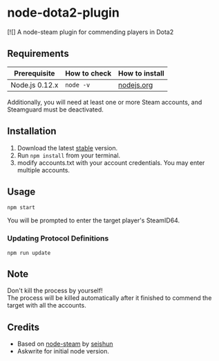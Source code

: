 # node-dota2-plugin
[![]
A node-steam plugin for commending players in Dota2<br>


## Requirements

| Prerequisite    | How to check | How to install
| --------------- | ------------ | ------------- |
| Node.js 0.12.x  | `node -v`    | [nodejs.org](http://nodejs.org/) |

Additionally, you will need at least one or more Steam accounts, and Steamguard must be deactivated.

## Installation

1. Download the latest [stable](https://github.com/Wizzardy/dota2/) version.
2. Run `npm install` from your terminal.
3.  modify accounts.txt with your account credentials. You may enter multiple accounts.

## Usage

```
npm start
```

You will be prompted to enter the target player's SteamID64.


### Updating Protocol Definitions

```
npm run update
```

## Note
Don't kill the process by yourself!<br>
The process will be killed automatically after it finished to commend the target with all the accounts.

## Credits

* Based on [node-steam](https://github.com/seishun/node-steam) by [seishun](https://github.com/seishun)
* Askwrite for initial node version.
